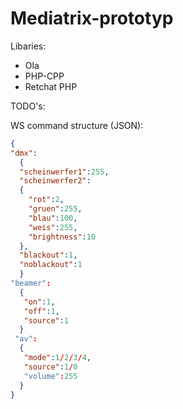 # Mediatrix-prototyp

Libaries:
* Ola
* PHP-CPP
* Retchat PHP


TODO's:


WS command structure (JSON):
```JSON 
{
"dmx":
  {
  "scheinwerfer1":255,
  "scheinwerfer2":
  {
    "rot":2,
    "gruen":255,
    "blau":100,
    "weis":255,
    "brightness":10
  },
  "blackout":1,
  "noblackout":1      
  }
"beamer":
  {
   "on":1,
   "off":1,
   "source":1
  }
 "av":
  {
   "mode":1/2/3/4,
   "source":1/0
   "volume":255
  }
}
```